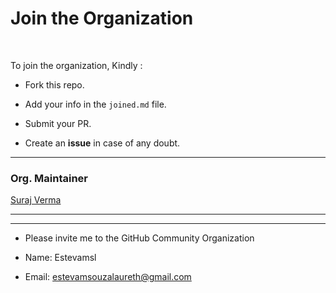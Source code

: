 # Join the Organization

<br>

To join the organization, Kindly : <br>

* Fork this repo.

* Add your info in the ```joined.md``` file.

* Submit your PR.

* Create an <b>issue</b> in case of any doubt.

----------------------

### Org. Maintainer

[Suraj Verma](https://github.com/surajv311)

------------------------------------
----------------------------------------------------


* Please invite me to the GitHub Community Organization

* Name: Estevamsl

* Email: estevamsouzalaureth@gmail.com
